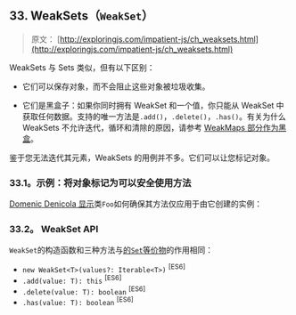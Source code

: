 ## 33\. WeakSets（`WeakSet`）

> 原文： [http://exploringjs.com/impatient-js/ch_weaksets.html](http://exploringjs.com/impatient-js/ch_weaksets.html)

WeakSets 与 Sets 类似，但有以下区别：

*   它们可以保存对象，而不会阻止这些对象被垃圾收集。

*   它们是黑盒子：如果你同时拥有 WeakSet 和一个值，你只能从 WeakSet 中获取任何数据。支持的唯一方法是`.add()`，`.delete()`，`.has()`。有关为什么 WeakSets 不允许迭代，循环和清除的原因，请参考 [WeakMaps 部分作为黑盒](ch_weakmaps.html#weakmaps-as-black-boxes)。

鉴于您无法迭代其元素，WeakSets 的用例并不多。它们可以让您标记对象。

### 33.1。示例：将对象标记为可以安全使用方法

[Domenic Denicola 显示](https://mail.mozilla.org/pipermail/es-discuss/2015-June/043027.html)类`Foo`如何确保其方法仅应用于由它创建的实例：

### 33.2。 WeakSet API

`WeakSet`的构造函数和三种方法与[的`Set`等价物](ch_sets.html#quickref-sets)的作用相同：

*   `new WeakSet<T>(values?: Iterable<T>)` <sup>[ES6]</sup>
*   `.add(value: T): this` <sup>[ES6]</sup>
*   `.delete(value: T): boolean` <sup>[ES6]</sup>
*   `.has(value: T): boolean` <sup>[ES6]</sup>